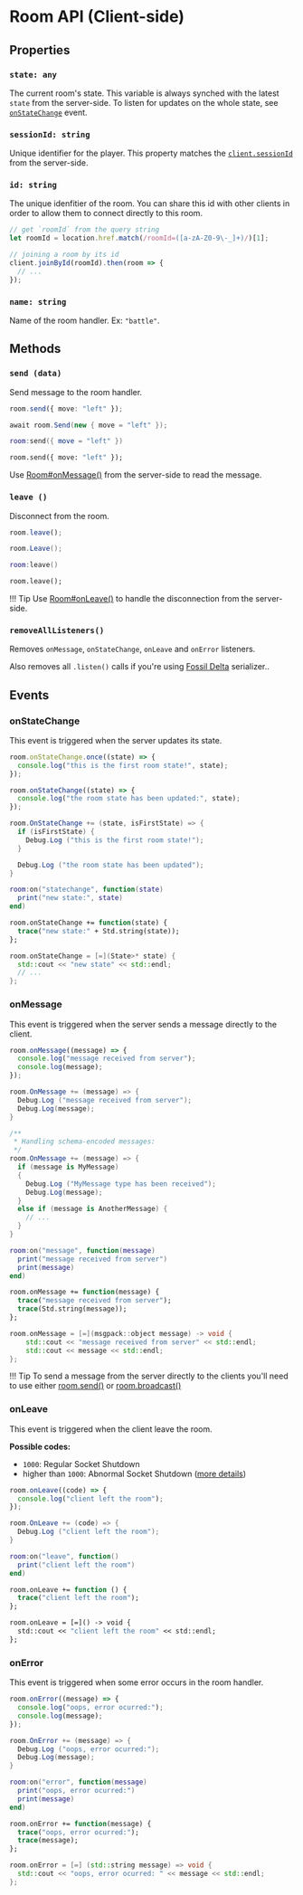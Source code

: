 # Room API (Client-side)

## Properties

### `state: any`

The current room's state. This variable is always synched with the latest
`state` from the server-side. To listen for updates on the whole state, see
[`onStateChange`](#onstatechange) event.

### `sessionId: string`

Unique identifier for the player. This property matches the [`client.sessionId`](/server/client/#sessionid-string) from the server-side.

### `id: string`

The unique idenfitier of the room. You can share this id with other clients in
order to allow them to connect directly to this room.

```typescript fct_label="JavaScript"
// get `roomId` from the query string
let roomId = location.href.match(/roomId=([a-zA-Z0-9\-_]+)/)[1];

// joining a room by its id
client.joinById(roomId).then(room => {
  // ...
});
```

### `name: string`

Name of the room handler. Ex: `"battle"`.

## Methods

### `send (data)`

Send message to the room handler.

```typescript fct_label="JavaScript"
room.send({ move: "left" });
```

```csharp fct_label="C#"
await room.Send(new { move = "left" });
```

```lua fct_label="lua"
room:send({ move = "left" })
```

```haxe fct_label="Haxe"
room.send({ move: "left" });
```

Use [Room#onMessage()](/server/room/#onmessage-client-data) from the server-side to read the message.

### `leave ()`

Disconnect from the room.

```typescript fct_label="JavaScript"
room.leave();
```

```csharp fct_label="C#"
room.Leave();
```

```lua fct_label="lua"
room:leave()
```

```haxe fct_label="Haxe"
room.leave();
```

!!! Tip
    Use [Room#onLeave()](/server/room/#onleave-client-consented) to handle the disconnection from the server-side.

### `removeAllListeners()`

Removes `onMessage`, `onStateChange`, `onLeave` and `onError` listeners.

Also removes all `.listen()` calls if you're using [Fossil Delta](/state/fossil-delta/#client-side) serializer..

## Events

### onStateChange

This event is triggered when the server updates its state.

```typescript fct_label="JavaScript"
room.onStateChange.once((state) => {
  console.log("this is the first room state!", state);
});

room.onStateChange((state) => {
  console.log("the room state has been updated:", state);
});
```

```csharp fct_label="C#"
room.OnStateChange += (state, isFirstState) => {
  if (isFirstState) {
    Debug.Log ("this is the first room state!");
  }

  Debug.Log ("the room state has been updated");
}
```

```lua fct_label="lua"
room:on("statechange", function(state)
  print("new state:", state)
end)
```

```haxe fct_label="Haxe"
room.onStateChange += function(state) {
  trace("new state:" + Std.string(state));
};
```

```cpp fct_label="C++"
room.onStateChange = [=](State>* state) {
  std::cout << "new state" << std::endl;
  // ...
};
```

### onMessage

This event is triggered when the server sends a message directly to the client.

```typescript fct_label="JavaScript"
room.onMessage((message) => {
  console.log("message received from server");
  console.log(message);
});
```

```csharp fct_label="C#"
room.OnMessage += (message) => {
  Debug.Log ("message received from server");
  Debug.Log(message);
}

/**
 * Handling schema-encoded messages:
 */
room.OnMessage += (message) => {
  if (message is MyMessage)
  {
    Debug.Log ("MyMessage type has been received");
    Debug.Log(message);
  }
  else if (message is AnotherMessage) {
    // ...
  }
}
```

```lua fct_label="lua"
room:on("message", function(message)
  print("message received from server")
  print(message)
end)
```

```haxe fct_label="Haxe"
room.onMessage += function(message) {
  trace("message received from server");
  trace(Std.string(message));
};
```

```cpp fct_label="C++"
room.onMessage = [=](msgpack::object message) -> void {
    std::cout << "message received from server" << std::endl;
    std::cout << message << std::endl;
};
```

!!! Tip
    To send a message from the server directly to the clients you'll need to use
    either [room.send()](/server/room/#send-client-message) or
    [room.broadcast()](/server/room/#broadcast-message)

### onLeave

This event is triggered when the client leave the room.

**Possible codes:**

- `1000`: Regular Socket Shutdown
- higher than `1000`: Abnormal Socket Shutdown ([more details](https://github.com/Luka967/websocket-close-codes#websocket-close-codes))

```typescript fct_label="JavaScript"
room.onLeave((code) => {
  console.log("client left the room");
});
```

```csharp fct_label="C#"
room.OnLeave += (code) => {
  Debug.Log ("client left the room");
}
```

```lua fct_label="lua"
room:on("leave", function()
  print("client left the room")
end)
```

```haxe fct_label="Haxe"
room.onLeave += function () {
  trace("client left the room");
};
```

```haxe fct_label="Haxe"
room.onLeave = [=]() -> void {
  std::cout << "client left the room" << std::endl;
};
```

### onError

This event is triggered when some error occurs in the room handler.

```typescript fct_label="JavaScript"
room.onError((message) => {
  console.log("oops, error ocurred:");
  console.log(message);
});
```

```csharp fct_label="C#"
room.OnError += (message) => {
  Debug.Log ("oops, error ocurred:");
  Debug.Log(message);
}
```

```lua fct_label="lua"
room:on("error", function(message)
  print("oops, error ocurred:")
  print(message)
end)
```

```haxe fct_label="Haxe"
room.onError += function(message) {
  trace("oops, error ocurred:");
  trace(message);
};
```

```cpp fct_label="C++"
room.onError = [=] (std::string message) => void {
  std::cout << "oops, error ocurred: " << message << std::endl;
};
```
